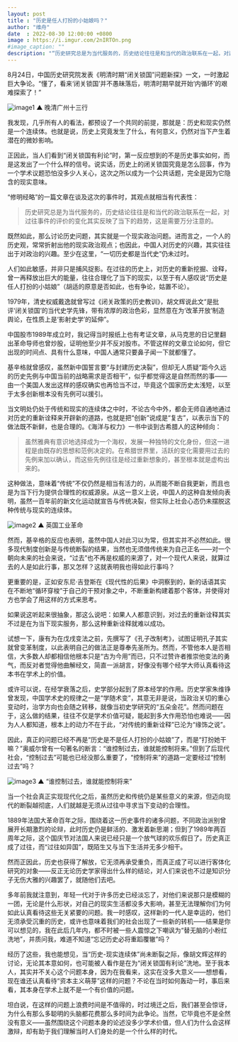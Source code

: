 ```yaml
---
layout: post
title : "历史是任人打扮的小姑娘吗？"
author: "维舟"
date  : 2022-08-30 12:00:00 +0800
image : https://i.imgur.com/2nIRTOn.png
#image_caption: ""
description: "“历史研究总是为当代服务的，历史结论往往是和当代的政治联系在一起，对过往事件的评价的变化其实反映了当下的趋势，这是需要万分注意的。”"
---
```


8月24日，中国历史研究院发表《明清时期“闭关锁国”问题新探》一文，一时激起巨大争论。“懂了，看来‘闭关锁国’并不愚昧落后，明清时期早就开始‘内循环’的艰难探索了！”

<!--more-->

![image1](https://i.imgur.com/MjC1Tz4.png)
▲ 晚清广州十三行

我发现，几乎所有人的看法，都预设了一个共同的前提，那就是：历史和现实仍然是一个连续体。也就是说，历史上究竟发生了什么，有何意义，仍然对当下产生着潜在的微妙影响。

正因此，当人们看到“闭关锁国有利论”时，第一反应想到的不是历史事实如何，而是这发出了一个什么样的信号。说实话，历史上的闭关锁国究竟是怎么回事，作为一个学术议题恐怕没多少人关心，这次之所以成为一个公共话题，完全是因为它隐含的现实意味。

“修明经略”的一篇文章在谈及这次的事件时，其观点就相当有代表性：

> 历史研究总是为当代服务的，历史结论往往是和当代的政治联系在一起，对过往事件的评价的变化其实反映了当下的趋势，这是需要万分注意的。

既然如此，那么讨论历史问题，其实就是一个现实政治问题。进而言之，一个人的历史观，常常折射出他的现实政治观点；也因此，中国人对历史的兴趣，其实往往出于对政治的兴趣。至少在这里，“一切历史都是当代史”仍未过时。

人们如此敏感，并非只是捕风捉影。在过往的历史上，对历史的重新挖掘、诠释，曾一再释放出巨大的能量，往往合理化了当下的现实，以至于有人感叹说“历史是任人打扮的小姑娘”（胡适的原意是否如此，也有争论，姑置不论）。

1979年，清史权威戴逸就曾写过《闭关政策的历史教训》，胡文辉说此文“是批评‘闭关锁国’的当代史学先锋，带有浓厚的政治色彩，显然意在为‘改革开放’制造舆论，在性质上是‘影射史学’的延伸”。

中国股市1989年成立时，我记得当时报纸上也有考证文章，从马克思的日记里翻出革命导师也曾炒股，证明他至少并不反对股市。不管这样的文章立论如何，但它出现的时间点、具有什么意味，中国人通常只要鼻子闻一下就都懂了。

基辛格就曾感叹，虽然新中国誓言要“与封建历史决裂”，但却无人质疑“距今久远的历史先例与中国当前的战略需求是否相干”，似乎都觉得这是自然而然的事——由一个美国人发出这样的感叹确实也再恰当不过，毕竟这个国家历史太浅短，以至于太多创新根本没有先例可以援引。

当文明处仍处于传统和现实的连续体之中时，不论古今中外，都会无师自通地通过对历史的重新诠释来开辟新的道路，也就是把“创新”说成是“复古”，以表示当下的做法既不新鲜，也是合理的。《海洋与权力》一书中谈到古希腊人的这种倾向：

> 虽然雅典有意识地选择成为一个海权，发展一种独特的文化身份，但这一进程是由既存的思想和范例决定的。在希腊世界里，活跃的变化需要用过去的先例来加以确认，而这些先例往往是经过重新想象的，甚至根本就是虚构出来的。

这种做法，意味着“传统”不仅仍然是相当有活力的，从而能不断自我更新，而且也是为当下行为提供合理性的权威源泉。从这一意义上说，中国人的这种自发倾向表明，虽然一百年前的新文化运动就宣告与传统决裂，但实际上社会心态仍未摆脱这种传统与现实的连续体。

![image2](https://i.imgur.com/J8qQI8X.jpg)
▲ 英国工业革命

然而，基辛格的反应也表明，虽然中国人对此习以为常，但其实并不必然如此。很多现代制度创新是与传统断裂的结果，当然也无须借传统来为自己正名——对一个朝向未来的社会来说，“过去”也不再是权威的来源了，对一个现代人来说，就算过去的人是如此行事，那又怎样？这就表明我也得如此行事吗？

更重要的是，正如安东尼·吉登斯在《现代性的后果》中洞察到的，新的话语其实在不断地“循环穿梭”于自己的干预对象之中，不断重新构建着那个客体，并使得对方也学会了用这样的方式来思考。

如果说这听起来很抽象，那这么说吧：如果人人都意识到，对过去的重新诠释其实不过是在为当下现实服务，那么这种重新诠释就难以成功。

试想一下，康有为在戊戌变法之前，先撰写了《孔子改制考》，试图证明孔子其实就曾变革制度，以此表明自己的做法正是尊奉先圣所为。然而，不管他本人是否相信，大多数人却都相信他根本只是“古为今用”而已，只不过赞许者推崇他变法的勇气，而反对者觉得他曲解经文，简直一派胡言，好像没有哪个经学大师认真看待这本书在学术上的价值。

或许可以说，在经学衰落之后，史学部分起到了原本经学的作用。历史学家朱维铮曾发现，中国学术史的规律之一是“学随术变”，其意无非是说，当政治关切的重心变动时，治学方向也会随之转移，就像当初史学研究的“五朵金花”。然而问题在于，这么做的结果，往往不仅是学术价值可疑，能起到多大作用恐怕也难说——因为人人都知道，根本上的动力不在于此，“对传统的重新诠释”已沦为“缘饰之说”。

因此，真正的问题已经不再是“历史是不是任人打扮的小姑娘”了，而是“打扮她干嘛？”奥威尔曾有一句著名的断言：“谁控制过去，谁就能控制将来。”但到了后现代社会，“控制过去”可能也已经没那么重要了，“控制将来”的道路一定要经过“控制过去”吗？

![image3](https://i.imgur.com/Ve5ufI5.png)
▲ “谁控制过去，谁就能控制将来”

当一个社会真正实现现代化之后，虽然历史和传统仍是某些意义的来源，但迈向现代的断裂越彻底，人们就越是无须从过往中寻求当下变动的合理性。

1889年法国大革命百年之际，围绕着这一历史事件的诸多问题，不同政治派别曾展开长期激烈的论辩，此时历史仍是鲜活的、激发着新思潮；但到了1989年两百周年之际，这个国庆节对法国人来说已经只是一个放气球的欢乐假日了。历史真正成了过往，而“过往如异国”，既陌生又与当下生活并无多少相干。

然而正因此，历史也获得了解放，它无须再承受重负，而真正成了可以进行客体化研究的对象——反正无论历史学家得出什么样的结论，对人们来说也不过是知识分子无伤大雅的兴趣罢了，就随他们去吧。

多年前我就注意到，年轻一代对于许多历史已经淡忘了，对他们来说那只是模糊的一团，无论是什么形状，对自己的现实生活都没多大影响，甚至无法理解你们为何如此认真看待这些无关紧要的问题。我一时感叹，这样新的一代人是幸运的，他们无须承受沉重的历史，或许也意味着我们的社会出现了一些新的转机——结果是你可以想见的，我在此后几年内，都不时被一些人震惊之下嘲讽为“替无脑的小粉红洗地”，并质问我，难道不知道“忘记历史必将重蹈覆辙”吗？

经历了这些，我也能想见，当“历史-现实连续体”尚未断裂之际，像胡文辉这样的讨论，无论其本意如何，也可能被人看作是在为“闭关锁国有利论”洗地。至于我本人，其实并不关心这个问题本身，因为在我看来，这实在没多大意义——想想看，现在谁还认真看待“资本主义萌芽”这样的问题？不论在当时如何轰动一时，事后来看，其本身在学术上就不是一个有价值的问题。

坦白说，在这样的问题上浪费时间是不值得的，时过境迁之后，我们甚至会惊讶，为什么有那么多聪明的头脑都花费那么多时间为此争论。当然，它毕竟也不是全然没有意义——虽然围绕这个问题本身的论述没多少学术价值，但人们为什么会这样激辩，却有助于我们理解当时人们身处的是一个什么样的时代。

<!--END-->